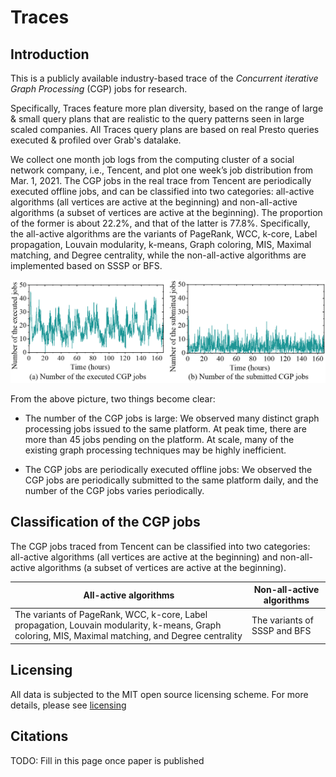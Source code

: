 # Traces

## Introduction
This is a publicly available industry-based trace of the _Concurrent iterative Graph Processing_ (CGP) jobs for research. 

Specifically, Traces feature more plan diversity, based on the range of large & small query plans that are realistic to the query patterns seen in large scaled companies. All Traces query plans are based on real Presto queries executed & profiled over Grab's datalake.

We collect one month job logs from the computing cluster of a social network company, i.e., Tencent, and plot one week’s job distribution from Mar. 1, 2021. The CGP jobs in the real trace from Tencent are periodically executed offline jobs, and can be classified into two categories: all-active algorithms (all vertices are active at the beginning) and non-all-active algorithms (a subset of vertices are active at the beginning). The proportion of the former is about 22.2%, and that of the latter is 77.8%. Specifically, the all-active algorithms are the variants of PageRank, WCC, k-core, Label propagation, Louvain modularity, k-means, Graph coloring, MIS, Maximal matching, and Degree centrality, while the non-all-active algorithms are implemented based on SSSP or BFS.

![traces](Figures/traces.png)

From the above picture, two things become clear:
- The number of the CGP jobs is large: We observed many distinct graph processing jobs issued to the same platform. At peak time, there are more than 45 jobs pending on the platform. At scale, many of the existing graph processing techniques may be highly inefficient.

- The CGP jobs are periodically executed offline jobs: We observed the CGP jobs are periodically submitted to the same platform daily, and the number of the CGP jobs varies   periodically.

## Classification of the CGP jobs
The CGP jobs traced from Tencent can be classified into two categories: all-active algorithms (all vertices are active at the beginning) and non-all-active algorithms (a subset of vertices are active at the beginning).

| All-active algorithms | Non-all-active algorithms |
| ----- | ----------- |
|  The variants of PageRank, WCC, k-core, Label propagation, Louvain modularity, k-means, Graph coloring, MIS, Maximal matching, and Degree centrality | The variants of SSSP and BFS | 



## Licensing 
All data is subjected to the MIT open source licensing scheme. 
For more details, please see [licensing](LICENSE)

## Citations
TODO: Fill in this page once paper is published
